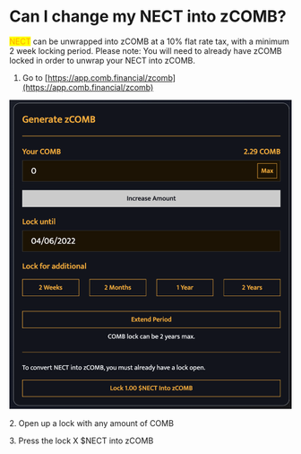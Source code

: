 # Can I change my NECT into zCOMB?

<mark style="color:orange;">NECT</mark> can be unwrapped into zCOMB at a 10% flat rate tax, with a minimum 2 week locking period. Please note: You will need to already have zCOMB locked in order to unwrap your NECT into zCOMB.&#x20;

1. Go to [https://app.comb.financial/zcomb](https://app.comb.financial/zcomb)

![](<../../.gitbook/assets/image (29).png>)

2\. Open up a lock with any amount of COMB

3\. Press the lock X $NECT into zCOMB
